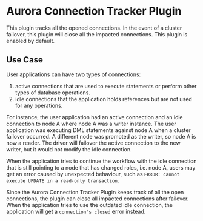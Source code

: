 # Aurora Connection Tracker Plugin

This plugin tracks all the opened connections. In the event of a cluster failover, this plugin will close all the impacted connections.
This plugin is enabled by default.

## Use Case
User applications can have two types of connections:

1. active connections that are used to execute statements or perform other types of database operations.
2. idle connections that the application holds references but are not used for any operations.

For instance, the user application had an active connection and an idle connection to node A where node A was a writer instance. The user application was executing DML statements against node A when a cluster failover occurred. A different node was promoted as the writer, so node A is now a reader. The driver will failover the active connection to the new writer, but it would not modify the idle connection.

When the application tries to continue the workflow with the idle connection that is still pointing to a node that has changed roles, i.e. node A, users may get an error caused by unexpected behaviour, such as `ERROR: cannot execute UPDATE in a read-only transaction`.

Since the Aurora Connection Tracker Plugin keeps track of all the open connections, the plugin can close all impacted connections after failover.
When the application tries to use the outdated idle connection, the application will get a `connection's closed` error instead.
